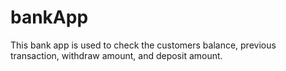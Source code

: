 # bankApp
This bank app is used to check the customers balance, previous transaction, withdraw amount, and deposit amount.
           
